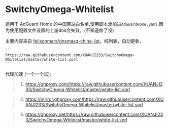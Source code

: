 
# SwitchyOmega-Whitelist
适用于 AdGuard Home 的中国网站白名单,使用脚本添加进`AdGuardHome.yaml`,因为使用配置文件设置的上游dns会失效。(不知道修了没)

主要内容来自 [felixonmars/dnsmasq-china-list](https://github.com/felixonmars/dnsmasq-china-list)，纯列表，自动更新。


    ```
    https://raw.githubusercontent.com/XUANJI233/SwitchyOmega-Whitelist/master/white-list.sorl
    ```
    
代理加速 (一个一个试):

> 1. https://ghproxy.com/https://raw.githubusercontent.com/XUANJI233/SwitchyOmega-Whitelist/master/white-list.sorl
  
> 2. https://mirror.ghproxy.com/https://raw.githubusercontent.com/XUANJI233/SwitchyOmega-Whitelist/master/white-list.sorl
   
> 3. https://ghproxy.net/https://raw.githubusercontent.com/XUANJI233/SwitchyOmega-Whitelist/master/white-list.sorl
